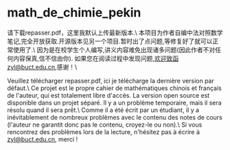 # math_de_chimie_pekin
请下载repasser.pdf，这里我默认上传最新版本.\\
本项目为作者自编中法对照数学笔记,完全开放获取.开源版本见另一个项目.暂时出了点问题,等修复好了就可以正常使用了.\\
因为是在校学生个人编写,讲义内容难免出现诸多问题(因此作者不对任何内容保真,信不信由你).
如果您在阅读过程中发现问题,欢迎致函zyl@buct.edu.cn,感谢！\\

Veuillez télécharger repasser.pdf, ici je télécharge la dernière version par défaut.\\
Ce projet est le propre cahier de mathématiques chinois et français de l'auteur, qui est totalement libre d'accès. La version open source est disponible dans un projet séparé. Il y a un problème temporaire, mais il sera résolu quand il sera prêt.\\
Comme il a été écrit par un étudiant, il y a inévitablement de nombreux problèmes avec le contenu des notes de cours (l'auteur ne garantit donc pas le contenu, croyez-le ou non).\\
Si vous rencontrez des problèmes lors de la lecture, n'hésitez pas à écrire à zyl@buct.edu.cn, merci !
